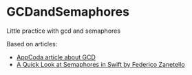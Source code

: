 # GCDandSemaphores
Little practice with gcd and semaphores

Based on articles:

* [AppCoda article about GCD](http://www.appcoda.com/grand-central-dispatch/)
* [A Quick Look at Semaphores in Swift by Federico Zanetello](https://medium.com/swiftly-swift/a-quick-look-at-semaphores-6b7b85233ddb#.m6t01o5od)
